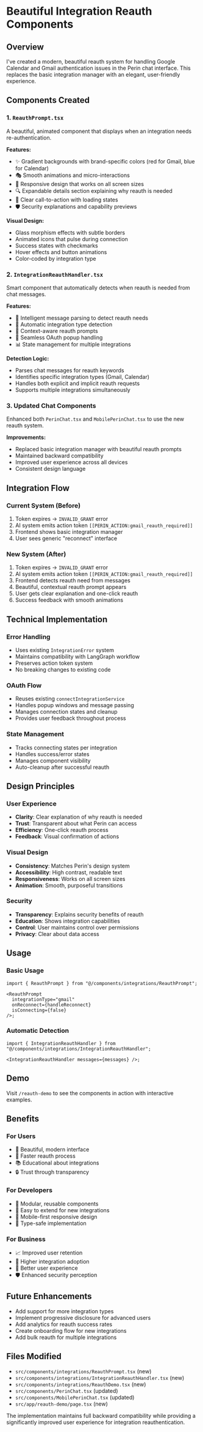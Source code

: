 # Beautiful Integration Reauth Components

## Overview

I've created a modern, beautiful reauth system for handling Google Calendar and Gmail authentication issues in the Perin chat interface. This replaces the basic integration manager with an elegant, user-friendly experience.

## Components Created

### 1. `ReauthPrompt.tsx`

A beautiful, animated component that displays when an integration needs re-authentication.

**Features:**

- ✨ Gradient backgrounds with brand-specific colors (red for Gmail, blue for Calendar)
- 🎭 Smooth animations and micro-interactions
- 📱 Responsive design that works on all screen sizes
- 🔍 Expandable details section explaining why reauth is needed
- 🎯 Clear call-to-action with loading states
- 🛡️ Security explanations and capability previews

**Visual Design:**

- Glass morphism effects with subtle borders
- Animated icons that pulse during connection
- Success states with checkmarks
- Hover effects and button animations
- Color-coded by integration type

### 2. `IntegrationReauthHandler.tsx`

Smart component that automatically detects when reauth is needed from chat messages.

**Features:**

- 🧠 Intelligent message parsing to detect reauth needs
- 🔄 Automatic integration type detection
- 🎯 Context-aware reauth prompts
- 🔗 Seamless OAuth popup handling
- 📊 State management for multiple integrations

**Detection Logic:**

- Parses chat messages for reauth keywords
- Identifies specific integration types (Gmail, Calendar)
- Handles both explicit and implicit reauth requests
- Supports multiple integrations simultaneously

### 3. Updated Chat Components

Enhanced both `PerinChat.tsx` and `MobilePerinChat.tsx` to use the new reauth system.

**Improvements:**

- Replaced basic integration manager with beautiful reauth prompts
- Maintained backward compatibility
- Improved user experience across all devices
- Consistent design language

## Integration Flow

### Current System (Before)

1. Token expires → `INVALID_GRANT` error
2. AI system emits action token `[[PERIN_ACTION:gmail_reauth_required]]`
3. Frontend shows basic integration manager
4. User sees generic "reconnect" interface

### New System (After)

1. Token expires → `INVALID_GRANT` error
2. AI system emits action token `[[PERIN_ACTION:gmail_reauth_required]]`
3. Frontend detects reauth need from messages
4. Beautiful, contextual reauth prompt appears
5. User gets clear explanation and one-click reauth
6. Success feedback with smooth animations

## Technical Implementation

### Error Handling

- Uses existing `IntegrationError` system
- Maintains compatibility with LangGraph workflow
- Preserves action token system
- No breaking changes to existing code

### OAuth Flow

- Reuses existing `connectIntegrationService`
- Handles popup windows and message passing
- Manages connection states and cleanup
- Provides user feedback throughout process

### State Management

- Tracks connecting states per integration
- Handles success/error states
- Manages component visibility
- Auto-cleanup after successful reauth

## Design Principles

### User Experience

- **Clarity**: Clear explanation of why reauth is needed
- **Trust**: Transparent about what Perin can access
- **Efficiency**: One-click reauth process
- **Feedback**: Visual confirmation of actions

### Visual Design

- **Consistency**: Matches Perin's design system
- **Accessibility**: High contrast, readable text
- **Responsiveness**: Works on all screen sizes
- **Animation**: Smooth, purposeful transitions

### Security

- **Transparency**: Explains security benefits of reauth
- **Education**: Shows integration capabilities
- **Control**: User maintains control over permissions
- **Privacy**: Clear about data access

## Usage

### Basic Usage

```tsx
import { ReauthPrompt } from "@/components/integrations/ReauthPrompt";

<ReauthPrompt
  integrationType="gmail"
  onReconnect={handleReconnect}
  isConnecting={false}
/>;
```

### Automatic Detection

```tsx
import { IntegrationReauthHandler } from "@/components/integrations/IntegrationReauthHandler";

<IntegrationReauthHandler messages={messages} />;
```

## Demo

Visit `/reauth-demo` to see the components in action with interactive examples.

## Benefits

### For Users

- 🎨 Beautiful, modern interface
- 🚀 Faster reauth process
- 📚 Educational about integrations
- 🔒 Trust through transparency

### For Developers

- 🧩 Modular, reusable components
- 🔧 Easy to extend for new integrations
- 📱 Mobile-first responsive design
- 🎯 Type-safe implementation

### For Business

- 📈 Improved user retention
- 🎯 Higher integration adoption
- 💬 Better user experience
- 🛡️ Enhanced security perception

## Future Enhancements

- Add support for more integration types
- Implement progressive disclosure for advanced users
- Add analytics for reauth success rates
- Create onboarding flow for new integrations
- Add bulk reauth for multiple integrations

## Files Modified

- `src/components/integrations/ReauthPrompt.tsx` (new)
- `src/components/integrations/IntegrationReauthHandler.tsx` (new)
- `src/components/integrations/ReauthDemo.tsx` (new)
- `src/components/PerinChat.tsx` (updated)
- `src/components/MobilePerinChat.tsx` (updated)
- `src/app/reauth-demo/page.tsx` (new)

The implementation maintains full backward compatibility while providing a significantly improved user experience for integration reauthentication.
